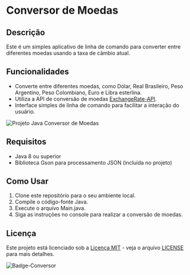 # Conversor de Moedas

## Descrição
Este é um simples aplicativo de linha de comando para converter entre diferentes moedas usando a taxa de câmbio atual.

## Funcionalidades
- Converte entre diferentes moedas, como Dólar, Real Brasileiro, Peso Argentino, Peso Colombiano, Euro e Libra esterlina.
- Utiliza a API de conversão de moedas [ExchangeRate-API](https://www.exchangerate-api.com/).
- Interface simples de linha de comando para facilitar a interação do usuário.

![Projeto Java Conversor de Moedas](https://github.com/davidbrennerm/conversor_de-moedas_java/assets/80055694/bf9942f0-ab46-47c9-87c4-6cd23decb354)


## Requisitos
- Java 8 ou superior
- Biblioteca Gson para processamento JSON (incluída no projeto)

## Como Usar
1. Clone este repositório para o seu ambiente local.
2. Compile o código-fonte Java.
3. Execute o arquivo Main.java.
4. Siga as instruções no console para realizar a conversão de moedas.

## Licença
Este projeto está licenciado sob a [Licença MIT](https://opensource.org/licenses/MIT) - veja o arquivo [LICENSE](LICENSE) para mais detalhes.

![Badge-Conversor](https://github.com/davidbrennerm/conversor_de-moedas_java/assets/80055694/3095dbc8-0770-4734-8158-c476e3b3a65b)

